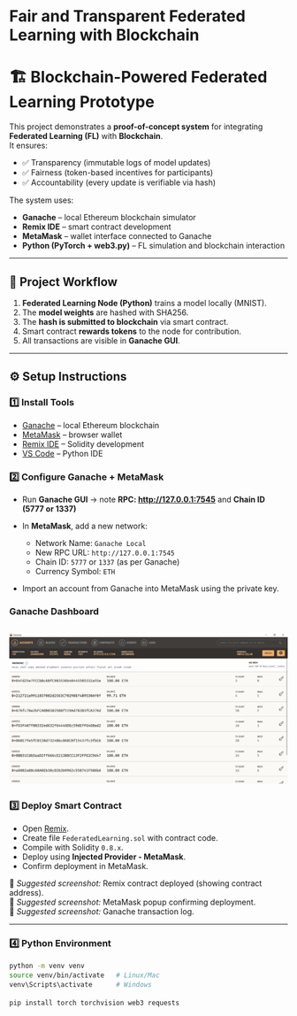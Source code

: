 # Fair and Transparent Federated Learning with Blockchain

# 🏗️ Blockchain-Powered Federated Learning Prototype

This project demonstrates a **proof-of-concept system** for integrating **Federated Learning (FL)** with **Blockchain**.  
It ensures:
- ✅ Transparency (immutable logs of model updates)  
- ✅ Fairness (token-based incentives for participants)  
- ✅ Accountability (every update is verifiable via hash)  

The system uses:
- **Ganache** – local Ethereum blockchain simulator  
- **Remix IDE** – smart contract development  
- **MetaMask** – wallet interface connected to Ganache  
- **Python (PyTorch + web3.py)** – FL simulation and blockchain interaction  

---

## 🚀 Project Workflow

1. **Federated Learning Node (Python)** trains a model locally (MNIST).  
2. The **model weights** are hashed with SHA256.  
3. The **hash is submitted to blockchain** via smart contract.  
4. Smart contract **rewards tokens** to the node for contribution.  
5. All transactions are visible in **Ganache GUI**.


---

## ⚙️ Setup Instructions

### 1️⃣ Install Tools
- [Ganache](https://trufflesuite.com/ganache/) – local Ethereum blockchain  
- [MetaMask](https://metamask.io/) – browser wallet  
- [Remix IDE](https://remix.ethereum.org/) – Solidity development  
- [VS Code](https://code.visualstudio.com/) – Python IDE  

### 2️⃣ Configure Ganache + MetaMask
- Run **Ganache GUI** → note **RPC: http://127.0.0.1:7545** and **Chain ID (5777 or 1337)**  
- In **MetaMask**, add a new network:
    - Network Name: `Ganache Local`  
    - New RPC URL: `http://127.0.0.1:7545`  
    - Chain ID: `5777` or `1337` (as per Ganache)
    - Currency Symbol: `ETH`

- Import an account from Ganache into MetaMask using the private key.

### Ganache Dashboard
![Ganache Dashboard](images/ganache-1.png)
---

### 3️⃣ Deploy Smart Contract
- Open [Remix](https://remix.ethereum.org/).  
- Create file `FederatedLearning.sol` with contract code.  
- Compile with Solidity `0.8.x`.  
- Deploy using **Injected Provider - MetaMask**.  
- Confirm deployment in MetaMask.  

📸 *Suggested screenshot:* Remix contract deployed (showing contract address).  
📸 *Suggested screenshot:* MetaMask popup confirming deployment.  
📸 *Suggested screenshot:* Ganache transaction log.

---

### 4️⃣ Python Environment
```bash
python -m venv venv
source venv/bin/activate   # Linux/Mac
venv\Scripts\activate      # Windows

pip install torch torchvision web3 requests